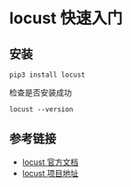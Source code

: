 # locust 快速入门

## 安装

```shell
pip3 install locust
```

检查是否安装成功

```shell
locust --version
```

##  

## 参考链接

- [locust 官方文档](https://docs.locust.io/en/stable/installation.html)
- [locust 项目地址](https://github.com/locustio/locust)

